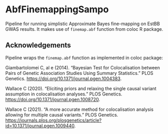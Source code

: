 # AbfFinemappingSampo

Pipeline for running simplistic Approximate Bayes fine-mapping on EstBB GWAS results. It makes use of `finemap.abf` function from coloc R package.

## Acknowledgements

Pipeline wraps the `finemap.abf` function as implemented in coloc package:

Giambartolomei C, al e (2014). “Bayesian Test for Colocalisation between Pairs of Genetic Association Studies Using Summary Statistics.” PLOS Genetics. https://doi.org/10.1371/journal.pgen.1004383.

Wallace C (2020). “Eliciting priors and relaxing the single causal variant assumption in colocalisation analyses.” PLOS Genetics. https://doi.org/10.1371/journal.pgen.1008720.

Wallace C (2021). “A more accurate method for colocalisation analysis allowing for multiple causal variants.” PLOS Genetics. https://journals.plos.org/plosgenetics/article?id=10.1371/journal.pgen.1009440.
